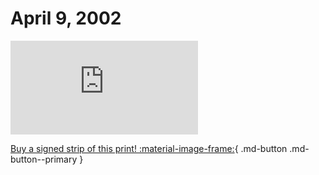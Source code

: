 # April 9, 2002

![](https://www.achewood.com/comic.php?date=04092002)

[Buy a signed strip of this print! :material-image-frame:](https://achewood-holiday-pop-up.myshopify.com/products/strip#04092002){ .md-button .md-button--primary }
